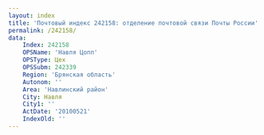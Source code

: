 ```yaml
---
layout: index
title: 'Почтовый индекс 242158: отделение почтовой связи Почты России'
permalink: /242158/
data:
    Index: 242158
    OPSName: 'Навля Цопп'
    OPSType: Цех
    OPSSubm: 242339
    Region: 'Брянская область'
    Autonom: ''
    Area: 'Навлинский район'
    City: Навля
    City1: ''
    ActDate: '20100521'
    IndexOld: ''
---
```

